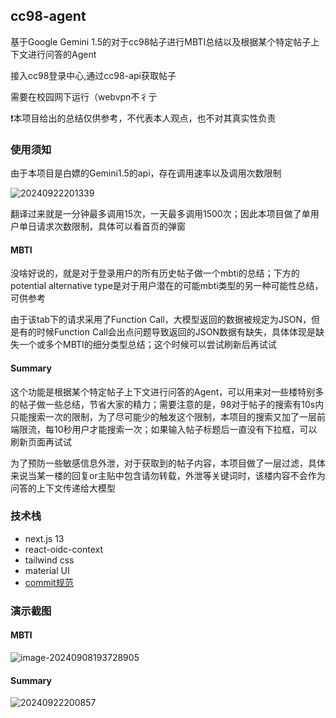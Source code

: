 ## cc98-agent

基于Google Gemini 1.5的对于cc98帖子进行MBTI总结以及根据某个特定帖子上下文进行问答的Agent

接入cc98登录中心,通过cc98-api获取帖子

需要在校园网下运行（webvpn不彳亍

❗本项目给出的总结仅供参考，不代表本人观点，也不对其真实性负责

### 使用须知

由于本项目是白嫖的Gemini1.5的api，存在调用速率以及调用次数限制

![20240922201339](https://typora-1309407228.cos.ap-shanghai.myqcloud.com/20240922201339.png)

翻译过来就是一分钟最多调用15次，一天最多调用1500次；因此本项目做了单用户单日请求次数限制，具体可以看首页的弹窗

#### MBTI

没啥好说的，就是对于登录用户的所有历史帖子做一个mbti的总结；下方的potential alternative type是对于用户潜在的可能mbti类型的另一种可能性总结，可供参考

由于该tab下的请求采用了Function Call，大模型返回的数据被规定为JSON，但是有的时候Function Call会出点问题导致返回的JSON数据有缺失，具体体现是缺失一个或多个MBTI的细分类型总结；这个时候可以尝试刷新后再试试

#### Summary

这个功能是根据某个特定帖子上下文进行问答的Agent，可以用来对一些楼特别多的帖子做一些总结，节省大家的精力；需要注意的是，98对于帖子的搜索有10s内只能搜索一次的限制，为了尽可能少的触发这个限制，本项目的搜索又加了一层前端限流，每10秒用户才能搜索一次；如果输入帖子标题后一直没有下拉框，可以刷新页面再试试

为了预防一些敏感信息外泄，对于获取到的帖子内容，本项目做了一层过滤，具体来说当某一楼的回复or主贴中包含请勿转载，外泄等关键词时，该楼内容不会作为问答的上下文传递给大模型

### 技术栈

- next.js 13
- react-oidc-context
- tailwind css
- material UI
- [commit规范](https://www.conventionalcommits.org/en/v1.0.0/)

### 演示截图

#### MBTI

![image-20240908193728905](https://typora-1309407228.cos.ap-shanghai.myqcloud.com/image-20240908193728905.png)

#### Summary

![20240922200857](https://typora-1309407228.cos.ap-shanghai.myqcloud.com/20240922200857.png)